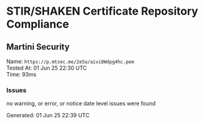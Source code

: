 # STIR/SHAKEN Certificate Repository Compliance

## Martini Security

Name: `https://p.mtsec.me/2e5a/aivi8Wdpg4hc.pem`\
Tested At: 01 Jun 25 22:30 UTC\
Time: 93ms

### Issues

no warning, or error, or notice date level issues were found

Generated: 01 Jun 25 22:39 UTC